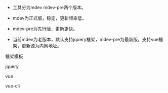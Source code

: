 * 工具分为mdev mdev-pre两个版本。

* mdev为正式版，稳定，更新频率低。

* mdev-pre为先行版，更新更快。

* 当前mdev为老版本，默认支持jquery框架，mdev-pre为最新版，支持vue框架，更新源为内网地址。

框架模板

jquery

vue

vue-cli

